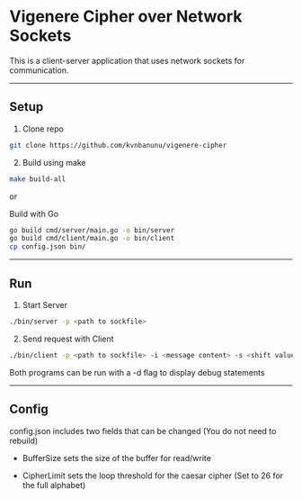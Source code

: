 # Vigenere Cipher over Network Sockets

This is a client-server application that uses network sockets for communication.

---

## Setup
1. Clone repo
```sh
git clone https://github.com/kvnbanunu/vigenere-cipher
```
2. Build using make
```sh
make build-all
```

or

Build with Go

```sh
go build cmd/server/main.go -o bin/server
go build cmd/client/main.go -o bin/client
cp config.json bin/
```

---

## Run
1. Start Server
```sh
./bin/server -p <path to sockfile>
```
2. Send request with Client
```sh
./bin/client -p <path to sockfile> -i <message content> -s <shift value>
```
Both programs can be run with a -d flag to display debug statements

---

## Config
config.json includes two fields that can be changed (You do not need to rebuild)

- BufferSize sets the size of the buffer for read/write

- CipherLimit sets the loop threshold for the caesar cipher (Set to 26 for the full alphabet)
